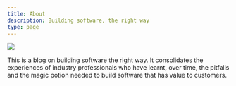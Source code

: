 ```yaml
---
title: About
description: Building software, the right way
type: page
---
```


![](/images/about.png)

This is a blog on building software the right way. It consolidates the experiences of industry professionals who have learnt, over time, the pitfalls and the magic potion needed to build software that has value to customers. 